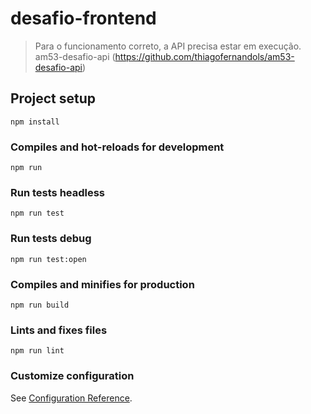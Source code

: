 # desafio-frontend

> Para o funcionamento correto, a API precisa estar em execução. am53-desafio-api (https://github.com/thiagofernandols/am53-desafio-api)

## Project setup
```
npm install
```

### Compiles and hot-reloads for development
```
npm run 
```

### Run tests headless
```
npm run test
```

### Run tests debug
```
npm run test:open
```

### Compiles and minifies for production
```
npm run build
```

### Lints and fixes files
```
npm run lint
```

### Customize configuration
See [Configuration Reference](https://cli.vuejs.org/config/).

